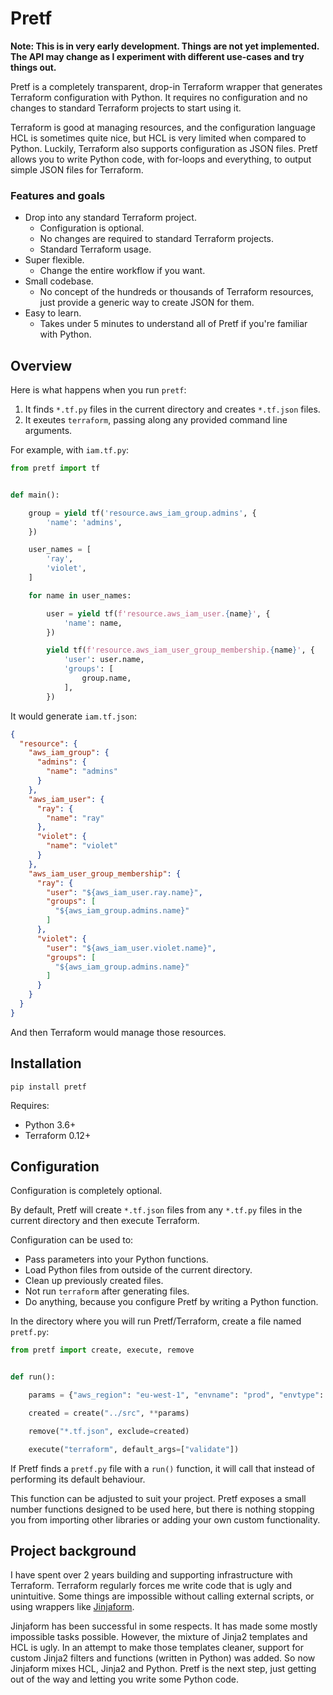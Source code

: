 # Pretf

**Note: This is in very early development. Things are not yet implemented. The API may change as I experiment with different use-cases and try things out.**

Pretf is a completely transparent, drop-in Terraform wrapper that generates Terraform configuration with Python. It requires no configuration and no changes to standard Terraform projects to start using it.

Terraform is good at managing resources, and the configuration language HCL is sometimes quite nice, but HCL is very limited when compared to Python. Luckily, Terraform also supports configuration as JSON files. Pretf allows you to write Python code, with for-loops and everything, to output simple JSON files for Terraform.

### Features and goals

* Drop into any standard Terraform project.
  * Configuration is optional.
  * No changes are required to standard Terraform projects.
  * Standard Terraform usage.
* Super flexible.
  * Change the entire workflow if you want.
* Small codebase.
  * No concept of the hundreds or thousands of Terraform resources, just provide a generic way to create JSON for them.
* Easy to learn.
  * Takes under 5 minutes to understand all of Pretf if you're familiar with Python.

## Overview

Here is what happens when you run `pretf`:

1. It finds `*.tf.py` files in the current directory and creates `*.tf.json` files.
1. It exeutes `terraform`, passing along any provided command line arguments.

For example, with `iam.tf.py`:

```python
from pretf import tf


def main():

    group = yield tf('resource.aws_iam_group.admins', {
        'name': 'admins',
    })

    user_names = [
        'ray',
        'violet',
    ]

    for name in user_names:

        user = yield tf(f'resource.aws_iam_user.{name}', {
            'name': name,
        })

        yield tf(f'resource.aws_iam_user_group_membership.{name}', {
            'user': user.name,
            'groups': [
                group.name,
            ],
        })
```

It would generate `iam.tf.json`:

```json
{
  "resource": {
    "aws_iam_group": {
      "admins": {
        "name": "admins"
      }
    },
    "aws_iam_user": {
      "ray": {
        "name": "ray"
      },
      "violet": {
        "name": "violet"
      }
    },
    "aws_iam_user_group_membership": {
      "ray": {
        "user": "${aws_iam_user.ray.name}",
        "groups": [
          "${aws_iam_group.admins.name}"
        ]
      },
      "violet": {
        "user": "${aws_iam_user.violet.name}",
        "groups": [
          "${aws_iam_group.admins.name}"
        ]
      }
    }
  }
}
```

And then Terraform would manage those resources.

## Installation

```
pip install pretf
```

Requires:

* Python 3.6+
* Terraform 0.12+


## Configuration

Configuration is completely optional.

By default, Pretf will create `*.tf.json` files from any `*.tf.py` files in the current directory and then execute Terraform.

Configuration can be used to:

* Pass parameters into your Python functions.
* Load Python files from outside of the current directory.
* Clean up previously created files.
* Not run `terraform` after generating files.
* Do anything, because you configure Pretf by writing a Python function.

In the directory where you will run Pretf/Terraform, create a file named `pretf.py`:

```python
from pretf import create, execute, remove


def run():

    params = {"aws_region": "eu-west-1", "envname": "prod", "envtype": "prod"}

    created = create("../src", **params)

    remove("*.tf.json", exclude=created)

    execute("terraform", default_args=["validate"])
```

If Pretf finds a `pretf.py` file with a `run()` function, it will call that instead of performing its default behaviour.

This function can be adjusted to suit your project. Pretf exposes a small number functions designed to be used here, but there is nothing stopping you from importing other libraries or adding your own custom functionality.

## Project background

I have spent over 2 years building and supporting infrastructure with Terraform. Terraform regularly forces me write code that is ugly and unintuitive. Some things are impossible without calling external scripts, or using wrappers like [Jinjaform](https://github.com/claranet/jinjaform).

Jinjaform has been successful in some respects. It has made some mostly impossible tasks possible. However, the mixture of Jinja2 templates and HCL is ugly. In an attempt to make those templates cleaner, support for custom Jinja2 filters and functions (written in Python) was added. So now Jinjaform mixes HCL, Jinja2 and Python. Pretf is the next step, just getting out of the way and letting you write some Python code.
